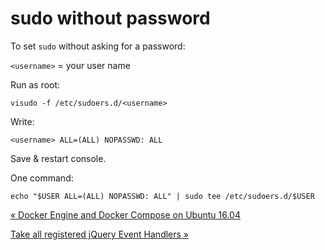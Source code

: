 # sudo without password

To set `sudo` without asking for a password:

`<username>` = your user name

Run as root:

    visudo -f /etc/sudoers.d/<username>

Write:

    <username> ALL=(ALL) NOPASSWD: ALL

Save & restart console.

One command:

    echo "$USER ALL=(ALL) NOPASSWD: ALL" | sudo tee /etc/sudoers.d/$USER



[« Docker Engine and Docker Compose on Ubuntu 16.04](docker-engine-and-docker-compose-on-ubuntu-16-04.html)

[Take all registered jQuery Event Handlers »](take-all-registered-jquery-event-handlers.html)


